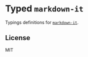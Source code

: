 # Typed `markdown-it`

Typings definitions for [`markdown-it`](https://github.com/markdown-it/markdown-it).

## License

MIT
